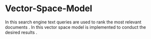 # Vector-Space-Model
In this search engine text queries are used to rank the most relevant documents . In this vector space model is implemented to conduct the desired results .
